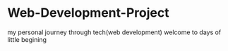 # Web-Development-Project
my personal journey through tech(web development)
welcome to days of little begining
